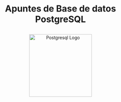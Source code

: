 <div align="center">
<h1>Apuntes de Base de datos PostgreSQL</h1>
</div>


<p align="center" style="margin-top: 1.9rem">
  <a href="https://www.postgresql.org/" target="blank"><img src="/logo_postgres.png" width="200" height="auto" alt="Postgresql Logo" />
  </a>
</p>
